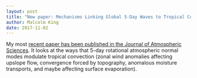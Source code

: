 ```yaml
---
layout: post
title: "New paper: Mechanisms Linking Global 5-Day Waves to Tropical Convection"
author: Malcolm King
date: 2017-11-02
---
```



My most [recent paper has been published in the Journal of Atmospheric Sciences](http://journals.ametsoc.org/doi/abs/10.1175/JAS-D-17-0101.1). It looks at the ways that 5-day rotational atmospheric normal modes modulate tropical convection (zonal wind anomalies affecting upslope flow, convergence forced by topography, anomalous moisture transports, and maybe affecting surface evaporation).
